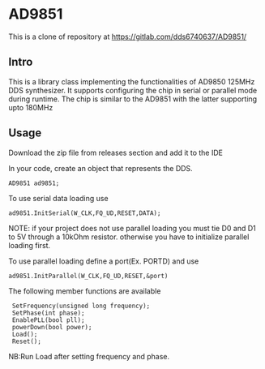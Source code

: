 # AD9851
This is a clone of repository at https://gitlab.com/dds6740637/AD9851/


## Intro

This is a library class implementing the functionalities of AD9850 125MHz DDS synthesizer. It supports configuring the chip in serial or parallel mode during runtime. The chip is similar to the AD9851 with the latter supporting upto 180MHz

## Usage

Download the zip file from releases section and add it to the IDE

In your code, create an object that represents the DDS.

```
AD9851 ad9851;
```
To use serial data loading use

```
ad9851.InitSerial(W_CLK,FQ_UD,RESET,DATA);
```
NOTE: if your project does not use parallel loading you must tie D0 and D1 to 5V through a 10kOhm resistor. otherwise you have to initialize parallel loading first.

To use parallel loading define a port(Ex. PORTD) and use 

```
ad9851.InitParallel(W_CLK,FQ_UD,RESET,&port)
```
The following member functions are available

     SetFrequency(unsigned long frequency);
     SetPhase(int phase);
     EnablePLL(bool pll);
     powerDown(bool power);
     Load();
     Reset();

NB:Run Load after setting frequency and phase.
